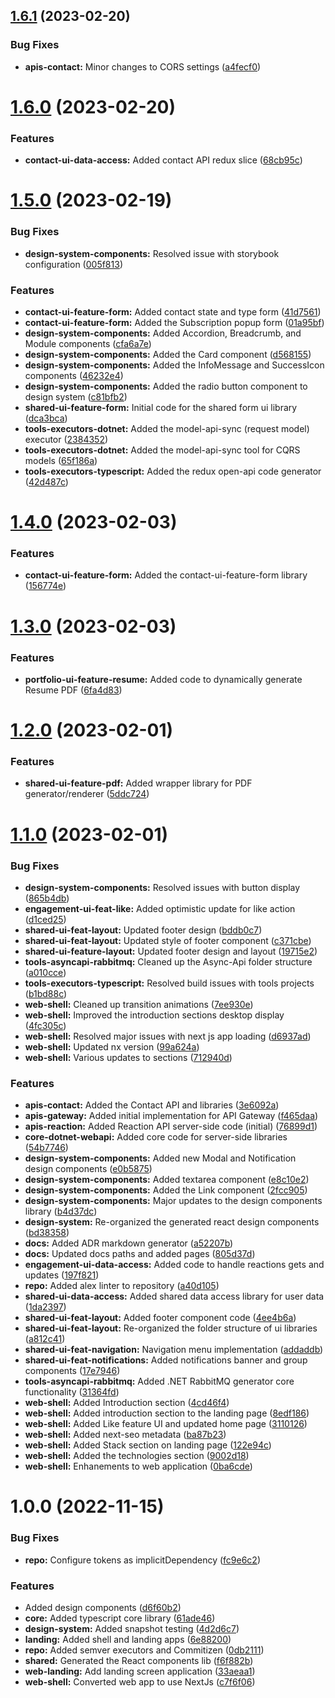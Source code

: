 ## [1.6.1](https://github.com/sullivanpj/open-system/compare/shared-ui-components-v1.6.0...shared-ui-components-v1.6.1) (2023-02-20)


### Bug Fixes

* **apis-contact:** Minor changes to CORS settings ([a4fecf0](https://github.com/sullivanpj/open-system/commit/a4fecf0dbe3f210132009f2b20fa7ed3d2c92608))

# [1.6.0](https://github.com/sullivanpj/open-system/compare/shared-ui-components-v1.5.0...shared-ui-components-v1.6.0) (2023-02-20)


### Features

* **contact-ui-data-access:** Added contact API redux slice ([68cb95c](https://github.com/sullivanpj/open-system/commit/68cb95c8fb2fae873e62c03c95e77a7983b7386d))

# [1.5.0](https://github.com/sullivanpj/open-system/compare/shared-ui-components-v1.4.0...shared-ui-components-v1.5.0) (2023-02-19)


### Bug Fixes

* **design-system-components:** Resolved issue with storybook configuration ([005f813](https://github.com/sullivanpj/open-system/commit/005f81325c20f6e8019cfaae414819431b0c5677))


### Features

* **contact-ui-feature-form:** Added contact state and type form ([41d7561](https://github.com/sullivanpj/open-system/commit/41d7561da9d13b010c2d345db6cb1bcaa4b1ab6f))
* **contact-ui-feature-form:** Added the Subscription popup form ([01a95bf](https://github.com/sullivanpj/open-system/commit/01a95bfd27c5382b65e3235c17a99b3e14b81723))
* **design-system-components:** Added Accordion, Breadcrumb, and Module components ([cfa6a7e](https://github.com/sullivanpj/open-system/commit/cfa6a7e559850febb2a73ba2ab8894b570912161))
* **design-system-components:** Added the Card component ([d568155](https://github.com/sullivanpj/open-system/commit/d5681554eb825d5bbbfb12cd45f610083c8802ad))
* **design-system-components:** Added the InfoMessage and SuccessIcon components ([46232e4](https://github.com/sullivanpj/open-system/commit/46232e4cbdfb01b03684d12844963cb110d7c193))
* **design-system-components:** Added the radio button component to design system ([c81bfb2](https://github.com/sullivanpj/open-system/commit/c81bfb2761c1e50ca1684a6ec7f21dadb9285054))
* **shared-ui-feature-form:** Initial code for the shared form ui library ([dca3bca](https://github.com/sullivanpj/open-system/commit/dca3bca186817ca6165c287b3ef9137e12fe2623))
* **tools-executors-dotnet:** Added the model-api-sync (request model) executor ([2384352](https://github.com/sullivanpj/open-system/commit/2384352aaa773baf864f49314226a12f59aeea73))
* **tools-executors-dotnet:** Added the model-api-sync tool for CQRS models ([65f186a](https://github.com/sullivanpj/open-system/commit/65f186ae050c27f771b4d425f400e97317643b55))
* **tools-executors-typescript:** Added the redux open-api code generator ([42d487c](https://github.com/sullivanpj/open-system/commit/42d487c45d6405f04bd96dd7be3c179e296ee8fc))

# [1.4.0](https://github.com/sullivanpj/open-system/compare/shared-ui-components-v1.3.0...shared-ui-components-v1.4.0) (2023-02-03)


### Features

* **contact-ui-feature-form:** Added the contact-ui-feature-form library ([156774e](https://github.com/sullivanpj/open-system/commit/156774ee66dc11ddb51a05fa4377c005635df5d7))

# [1.3.0](https://github.com/sullivanpj/open-system/compare/shared-ui-components-v1.2.0...shared-ui-components-v1.3.0) (2023-02-03)


### Features

* **portfolio-ui-feature-resume:** Added code to dynamically generate Resume PDF ([6fa4d83](https://github.com/sullivanpj/open-system/commit/6fa4d8388d890045b734fb1594250e546278b831))

# [1.2.0](https://github.com/sullivanpj/open-system/compare/shared-ui-components-v1.1.0...shared-ui-components-v1.2.0) (2023-02-01)


### Features

* **shared-ui-feature-pdf:** Added wrapper library for PDF generator/renderer ([5ddc724](https://github.com/sullivanpj/open-system/commit/5ddc724af3ae9ae7237452e71a3fae3d20f7a6b9))

# [1.1.0](https://github.com/sullivanpj/open-system/compare/shared-ui-components-v1.0.0...shared-ui-components-v1.1.0) (2023-02-01)


### Bug Fixes

* **design-system-components:** Resolved issues with button display ([865b4db](https://github.com/sullivanpj/open-system/commit/865b4db833c837c5ac5d5e1f239c97d03d25fc21))
* **engagement-ui-feat-like:** Added optimistic update for like action ([d1ced25](https://github.com/sullivanpj/open-system/commit/d1ced25d6af8505e64754c09b453d87facf69456))
* **shared-ui-feat-layout:** Updated footer design ([bddb0c7](https://github.com/sullivanpj/open-system/commit/bddb0c7934be06a2120f18af15a1055aa75e2d8c))
* **shared-ui-feat-layout:** Updated style of footer component ([c371cbe](https://github.com/sullivanpj/open-system/commit/c371cbe3341677f95dbd6336d5e7d118215eb730))
* **shared-ui-feature-layout:** Updated footer design and layout ([19715e2](https://github.com/sullivanpj/open-system/commit/19715e2ac33ca6d29c738587167e3041841a16ac))
* **tools-asyncapi-rabbitmq:** Cleaned up the Async-Api folder structure ([a010cce](https://github.com/sullivanpj/open-system/commit/a010ccea977f72d26c5b6cab0b6df3d942e99bab))
* **tools-executors-typescript:** Resolved build issues with tools projects ([b1bd88c](https://github.com/sullivanpj/open-system/commit/b1bd88c287be805384aaf0bae5346a8fa9723ab9))
* **web-shell:** Cleaned up transition animations ([7ee930e](https://github.com/sullivanpj/open-system/commit/7ee930eda544f1beb76e2258d09e81a26ede6178))
* **web-shell:** Improved the introduction sections desktop display ([4fc305c](https://github.com/sullivanpj/open-system/commit/4fc305c59ff29e166f5827888a575859185b2c76))
* **web-shell:** Resolved major issues with next js app loading ([d6937ad](https://github.com/sullivanpj/open-system/commit/d6937ad78268fecf3c7e7fbd59d23fe76fa94db5))
* **web-shell:** Updated nx version ([99a624a](https://github.com/sullivanpj/open-system/commit/99a624a3e8a04b9fbb71bcdcf7c5a2e10fcf3e26))
* **web-shell:** Various updates to sections ([712940d](https://github.com/sullivanpj/open-system/commit/712940d68da346d72bce54f5dcafcf5282fe052f))


### Features

* **apis-contact:** Added the Contact API and libraries ([3e6092a](https://github.com/sullivanpj/open-system/commit/3e6092a67254355bc759a5d0d7c9a37351f2039c))
* **apis-gateway:** Added initial implementation for API Gateway ([f465daa](https://github.com/sullivanpj/open-system/commit/f465daa42bc2e37009fc7fc1b741bd9adcb8781f))
* **apis-reaction:** Added Reaction API server-side code (initial) ([76899d1](https://github.com/sullivanpj/open-system/commit/76899d1e162900eff3fd19347e1d0f00fda5383a))
* **core-dotnet-webapi:** Added core code for server-side libraries ([54b7746](https://github.com/sullivanpj/open-system/commit/54b7746520b58e8a3d96cd27c555d16ec23fe6ec))
* **design-system-components:** Added new Modal and Notification design components ([e0b5875](https://github.com/sullivanpj/open-system/commit/e0b5875a550c1e61e48befa94cc4f2ddf1afa21e))
* **design-system-components:** Added textarea component ([e8c10e2](https://github.com/sullivanpj/open-system/commit/e8c10e297f3b45b10a710108dd888b6f0039f345))
* **design-system-components:** Added the Link component ([2fcc905](https://github.com/sullivanpj/open-system/commit/2fcc9053fa806806bad6079ee402e9deda1157cd))
* **design-system-components:** Major updates to the design components library ([b4d37dc](https://github.com/sullivanpj/open-system/commit/b4d37dcb4081f57d992f3b284f2b93dfa39ab361))
* **design-system:** Re-organized the generated react design components ([bd38358](https://github.com/sullivanpj/open-system/commit/bd383585f55e2da4e8d7ff270e5f24da55c008e4))
* **docs:** Added  ADR markdown generator ([a52207b](https://github.com/sullivanpj/open-system/commit/a52207b371aa9d17afd3b476d8cd78caadaca34a))
* **docs:** Updated docs paths and added pages ([805d37d](https://github.com/sullivanpj/open-system/commit/805d37d201be3a3451ef7cda4e3c3123d8549cf8))
* **engagement-ui-data-access:** Added code to handle reactions gets and updates ([197f821](https://github.com/sullivanpj/open-system/commit/197f821bfa12c13901ac32d5500f3c80d6e79e05))
* **repo:** Added alex linter to repository ([a40d105](https://github.com/sullivanpj/open-system/commit/a40d105e1fbad9c548e91d8a7c1168c6606bc6b0))
* **shared-ui-data-access:** Added shared data access library for user data ([1da2397](https://github.com/sullivanpj/open-system/commit/1da23973eeb7c701a66e2d1529a39df09ecfaf91))
* **shared-ui-feat-layout:** Added footer component code ([4ee4b6a](https://github.com/sullivanpj/open-system/commit/4ee4b6a836c08f4705d5b6ce4c3f6d059f43cbe1))
* **shared-ui-feat-layout:** Re-organized the folder structure of ui libraries ([a812c41](https://github.com/sullivanpj/open-system/commit/a812c41d75064d513420d6d4686966675f1e21f9))
* **shared-ui-feat-navigation:** Navigation menu implementation ([addaddb](https://github.com/sullivanpj/open-system/commit/addaddbbe949ed2fd9f37d3b2cf4b36b1b927118))
* **shared-ui-feat-notifications:** Added notifications banner and group components ([17e7946](https://github.com/sullivanpj/open-system/commit/17e7946c188ba4c2e8f877695e7fc3fc1c96f1e7))
* **tools-asyncapi-rabbitmq:** Added .NET RabbitMQ generator core functionality ([31364fd](https://github.com/sullivanpj/open-system/commit/31364fdb71e6970f79d22b2c1fe294d5e04ccbb6))
* **web-shell:** Added Introduction section ([4cd46f4](https://github.com/sullivanpj/open-system/commit/4cd46f43de31e28ee4e1046a1402c31e0738fb9c))
* **web-shell:** Added introduction section to the landing page ([8edf186](https://github.com/sullivanpj/open-system/commit/8edf186783703d0729362a00c3d7787ae633f2a0))
* **web-shell:** Added Like feature UI and updated home page ([3110126](https://github.com/sullivanpj/open-system/commit/3110126c05548f89fa1d384bd95ed2912cfebf06))
* **web-shell:** Added next-seo metadata ([ba87b23](https://github.com/sullivanpj/open-system/commit/ba87b23c772f808468cb317c4e3658446ec46e94))
* **web-shell:** Added Stack section on landing page ([122e94c](https://github.com/sullivanpj/open-system/commit/122e94cf3e3ec9b2e896e3ee80a0d3f78d3f3e4e))
* **web-shell:** Added the technologies section ([9002d18](https://github.com/sullivanpj/open-system/commit/9002d18c02deeda4f36a52acc3371c6598bcf313))
* **web-shell:** Enhanements to web application ([0ba6cde](https://github.com/sullivanpj/open-system/commit/0ba6cded9f7f5aea8fb205c3fdbd9a9d9daba9b4))

# 1.0.0 (2022-11-15)


### Bug Fixes

* **repo:** Configure tokens as implicitDependency ([fc9e6c2](https://github.com/sullivanpj/open-system/commit/fc9e6c20c387f5eaef0a3bb88b615aa6b8a92886))


### Features

* Added design components ([d6f60b2](https://github.com/sullivanpj/open-system/commit/d6f60b2168e0b4508c99c61c2d05a9eb5af4478f))
* **core:** Added typescript core library ([61ade46](https://github.com/sullivanpj/open-system/commit/61ade46e5756cd59ca232b6a14ba08061794039f))
* **design-system:** Added snapshot testing ([4d2d6c7](https://github.com/sullivanpj/open-system/commit/4d2d6c7a1dad3c7758210748288d2c14c3d1c396))
* **landing:** Added shell and landing apps ([6e88200](https://github.com/sullivanpj/open-system/commit/6e88200bbc553bfcd1b3c1d0ac30f34de2124b2e))
* **repo:** Added semver executors and Commitizen ([0db2111](https://github.com/sullivanpj/open-system/commit/0db21117a91c32c97a952974713dd11daabaf82f))
* **shared:** Generated the React components lib ([f6f882b](https://github.com/sullivanpj/open-system/commit/f6f882b713b0d907caee5c41bc89da54974138d1))
* **web-landing:** Add landing screen application ([33aeaa1](https://github.com/sullivanpj/open-system/commit/33aeaa16c61c16b190de178e7dbc9935aeea1344))
* **web-shell:** Converted web app to use NextJs ([c7f6f06](https://github.com/sullivanpj/open-system/commit/c7f6f06a4b950d12def8d20e900644d2fa30338f))
